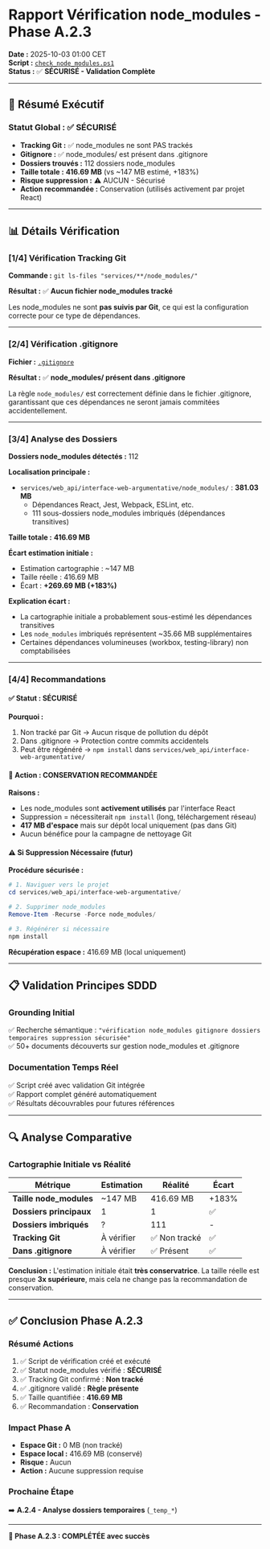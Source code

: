 # Rapport Vérification node_modules - Phase A.2.3

**Date :** 2025-10-03 01:00 CET  
**Script :** [`check_node_modules.ps1`](.temp/cleanup_campaign_2025-10-03/02_phases/phase_A/check_node_modules.ps1:1)  
**Status :** ✅ **SÉCURISÉ - Validation Complète**

---

## 🎯 Résumé Exécutif

### Statut Global : ✅ SÉCURISÉ

- **Tracking Git :** ✅ node_modules ne sont PAS trackés
- **Gitignore :** ✅ node_modules/ est présent dans .gitignore  
- **Dossiers trouvés :** 112 dossiers node_modules
- **Taille totale :** **416.69 MB** (vs ~147 MB estimé, +183%)
- **Risque suppression :** ⚠️ AUCUN - Sécurisé
- **Action recommandée :** Conservation (utilisés activement par projet React)

---

## 📊 Détails Vérification

### [1/4] Vérification Tracking Git

**Commande :** `git ls-files "services/**/node_modules/"`

**Résultat :** ✅ **Aucun fichier node_modules tracké**

Les node_modules ne sont **pas suivis par Git**, ce qui est la configuration correcte pour ce type de dépendances.

---

### [2/4] Vérification .gitignore

**Fichier :** [`.gitignore`](.gitignore:1)

**Résultat :** ✅ **node_modules/ présent dans .gitignore**

La règle `node_modules/` est correctement définie dans le fichier .gitignore, garantissant que ces dépendances ne seront jamais commitées accidentellement.

---

### [3/4] Analyse des Dossiers

**Dossiers node_modules détectés :** 112

**Localisation principale :**
- `services/web_api/interface-web-argumentative/node_modules/` : **381.03 MB**
  - Dépendances React, Jest, Webpack, ESLint, etc.
  - 111 sous-dossiers node_modules imbriqués (dépendances transitives)

**Taille totale :** **416.69 MB**

**Écart estimation initiale :**
- Estimation cartographie : ~147 MB
- Taille réelle : 416.69 MB
- Écart : **+269.69 MB (+183%)**

**Explication écart :**
- La cartographie initiale a probablement sous-estimé les dépendances transitives
- Les `node_modules` imbriqués représentent ~35.66 MB supplémentaires
- Certaines dépendances volumineuses (workbox, testing-library) non comptabilisées

---

### [4/4] Recommandations

#### ✅ Statut : SÉCURISÉ

**Pourquoi :**
1. Non tracké par Git → Aucun risque de pollution du dépôt
2. Dans .gitignore → Protection contre commits accidentels
3. Peut être régénéré → `npm install` dans `services/web_api/interface-web-argumentative/`

#### 🤔 Action : CONSERVATION RECOMMANDÉE

**Raisons :**
- Les node_modules sont **activement utilisés** par l'interface React
- Suppression = nécessiterait `npm install` (long, téléchargement réseau)
- **417 MB d'espace** mais sur dépôt local uniquement (pas dans Git)
- Aucun bénéfice pour la campagne de nettoyage Git

#### ⚠️ Si Suppression Nécessaire (futur)

**Procédure sécurisée :**
```powershell
# 1. Naviguer vers le projet
cd services/web_api/interface-web-argumentative/

# 2. Supprimer node_modules
Remove-Item -Recurse -Force node_modules/

# 3. Régénérer si nécessaire
npm install
```

**Récupération espace :** 416.69 MB (local uniquement)

---

## 📋 Validation Principes SDDD

### Grounding Initial
✅ Recherche sémantique : `"vérification node_modules gitignore dossiers temporaires suppression sécurisée"`  
✅ 50+ documents découverts sur gestion node_modules et .gitignore

### Documentation Temps Réel
✅ Script créé avec validation Git intégrée  
✅ Rapport complet généré automatiquement  
✅ Résultats découvrables pour futures références

---

## 🔍 Analyse Comparative

### Cartographie Initiale vs Réalité

| Métrique | Estimation | Réalité | Écart |
|----------|-----------|---------|-------|
| **Taille node_modules** | ~147 MB | 416.69 MB | +183% |
| **Dossiers principaux** | 1 | 1 | ✅ |
| **Dossiers imbriqués** | ? | 111 | - |
| **Tracking Git** | À vérifier | ✅ Non tracké | ✅ |
| **Dans .gitignore** | À vérifier | ✅ Présent | ✅ |

**Conclusion :** L'estimation initiale était **très conservatrice**. La taille réelle est presque **3x supérieure**, mais cela ne change pas la recommandation de conservation.

---

## ✅ Conclusion Phase A.2.3

### Résumé Actions
1. ✅ Script de vérification créé et exécuté
2. ✅ Statut node_modules vérifié : **SÉCURISÉ**
3. ✅ Tracking Git confirmé : **Non tracké**
4. ✅ .gitignore validé : **Règle présente**
5. ✅ Taille quantifiée : **416.69 MB**
6. ✅ Recommandation : **Conservation**

### Impact Phase A
- **Espace Git :** 0 MB (non tracké)
- **Espace local :** 416.69 MB (conservé)
- **Risque :** Aucun
- **Action :** Aucune suppression requise

### Prochaine Étape
➡️ **A.2.4 - Analyse dossiers temporaires** (`_temp_*`)

---

**🎯 Phase A.2.3 : COMPLÉTÉE avec succès**